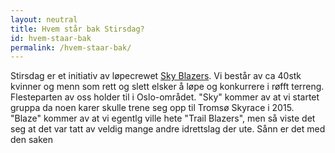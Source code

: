```yaml
---
layout: neutral
title: Hvem står bak Stirsdag?
id: hvem-staar-bak
permalink: /hvem-staar-bak/
---
```


Stirsdag er et initiativ av løpecrewet [Sky Blazers](https://skyblazers.no/). Vi består av ca 40stk kvinner og menn som rett og slett elsker å løpe og konkurrere i røfft terreng. Flesteparten av oss holder til i Oslo-området. "Sky" kommer av at vi startet gruppa da noen karer skulle trene seg opp til Tromsø Skyrace i 2015. "Blaze" kommer av at vi egentlg ville hete "Trail Blazers", men så viste det seg at det var tatt av veldig mange andre idrettslag der ute. Sånn er det med den saken